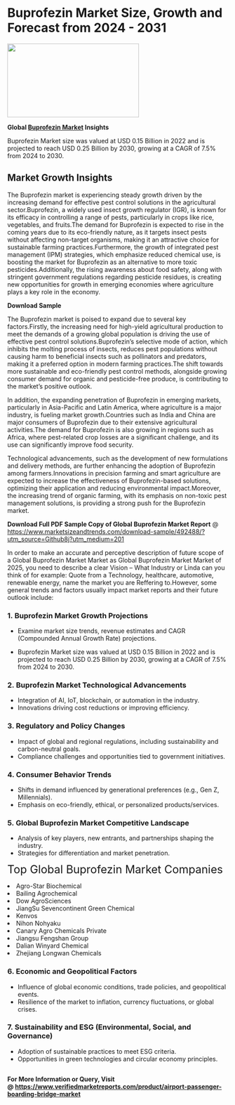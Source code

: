<H1>Buprofezin Market Size, Growth and Forecast from 2024 - 2031</H1><img class="aligncenter size-medium wp-image-584254" src="https://thirdeyenews.in/wp-content/uploads/2024/09/Global-Market-Research-300x168.jpeg" alt="" width="300" height="168" /><p><strong>Global&nbsp;<a href="https://www.marketsizeandtrends.com/download-sample/492488/?utm_source=Github8j?utm_medium=201">Buprofezin Market</a> Insights</strong></p><p>Buprofezin Market size was valued at USD 0.15 Billion in 2022 and is projected to reach USD 0.25 Billion by 2030, growing at a CAGR of 7.5% from 2024 to 2030.</p><p><h2>Market Growth Insights</h2> <p>The Buprofezin market is experiencing steady growth driven by the increasing demand for effective pest control solutions in the agricultural sector.Buprofezin, a widely used insect growth regulator (IGR), is known for its efficacy in controlling a range of pests, particularly in crops like rice, vegetables, and fruits.The demand for Buprofezin is expected to rise in the coming years due to its eco-friendly nature, as it targets insect pests without affecting non-target organisms, making it an attractive choice for sustainable farming practices.Furthermore, the growth of integrated pest management (IPM) strategies, which emphasize reduced chemical use, is boosting the market for Buprofezin as an alternative to more toxic pesticides.Additionally, the rising awareness about food safety, along with stringent government regulations regarding pesticide residues, is creating new opportunities for growth in emerging economies where agriculture plays a key role in the economy.</p> <p><strong>Download Sample</strong></p> <p>The Buprofezin market is poised to expand due to several key factors.Firstly, the increasing need for high-yield agricultural production to meet the demands of a growing global population is driving the use of effective pest control solutions.Buprofezin’s selective mode of action, which inhibits the molting process of insects, reduces pest populations without causing harm to beneficial insects such as pollinators and predators, making it a preferred option in modern farming practices.The shift towards more sustainable and eco-friendly pest control methods, alongside growing consumer demand for organic and pesticide-free produce, is contributing to the market’s positive outlook.</p> <p>In addition, the expanding penetration of Buprofezin in emerging markets, particularly in Asia-Pacific and Latin America, where agriculture is a major industry, is fueling market growth.Countries such as India and China are major consumers of Buprofezin due to their extensive agricultural activities.The demand for Buprofezin is also growing in regions such as Africa, where pest-related crop losses are a significant challenge, and its use can significantly improve food security.</p> <p>Technological advancements, such as the development of new formulations and delivery methods, are further enhancing the adoption of Buprofezin among farmers.Innovations in precision farming and smart agriculture are expected to increase the effectiveness of Buprofezin-based solutions, optimizing their application and reducing environmental impact.Moreover, the increasing trend of organic farming, with its emphasis on non-toxic pest management solutions, is providing a strong push for the Buprofezin market.</p> <p><span class=""><strong>Download Full PDF Sample Copy of Global Buprofezin Market Report</strong> @ <a href="https://www.marketsizeandtrends.com/download-sample/492488/?utm_source=Github8j?utm_medium=201" target="_blank">https://www.marketsizeandtrends.com/download-sample/492488/?utm_source=Github8j?utm_medium=201</a></span></p><p>In order to make an accurate and perceptive description of future scope of a Global&nbsp;Buprofezin Market Market as Global&nbsp;Buprofezin Market Market of 2025, you need to describe a clear Vision &ndash; What Industry or Linda can you think of for example: Quote from a Technology, healthcare, automotive, renewable energy, name the market you are Reffering to.However, some general trends and factors usually impact market reports and their future outlook include:</p><h3>1.&nbsp;<strong>Buprofezin Market Growth Projections</strong></h3><ul><li>Examine market size trends, revenue estimates and CAGR (Compounded Annual Growth Rate) projections.</li><li><p>Buprofezin Market size was valued at USD 0.15 Billion in 2022 and is projected to reach USD 0.25 Billion by 2030, growing at a CAGR of 7.5% from 2024 to 2030.</p></li></ul><h3>2.&nbsp;<strong>Buprofezin Market Technological Advancements</strong></h3><ul><li>Integration of AI, IoT, blockchain, or automation in the industry.</li><li>Innovations driving cost reductions or improving efficiency.</li></ul><h3>3.&nbsp;<strong>Regulatory and Policy Changes</strong></h3><ul><li>Impact of global and regional regulations, including sustainability and carbon-neutral goals.</li><li>Compliance challenges and opportunities tied to government initiatives.</li></ul><h3>4.&nbsp;<strong>Consumer Behavior Trends</strong></h3><ul><li>Shifts in demand influenced by generational preferences (e.g., Gen Z, Millennials).</li><li>Emphasis on eco-friendly, ethical, or personalized products/services.</li></ul><h3>5.&nbsp;<strong>Global Buprofezin Market Competitive Landscape</strong></h3><ul><li>Analysis of key players, new entrants, and partnerships shaping the industry.</li><li>Strategies for differentiation and market penetration.</li></ul><p data-pm-slice="1 1 []"><span style="color: inherit; font-family: inherit; font-size: 25px;">Top Global Buprofezin Market Companies</span></p><div class="" data-test-id=""><p><li>Agro-Star Biochemical</li><li> Bailing Agrochemical</li><li> Dow AgroSciences</li><li> JiangSu Sevencontinent Green Chemical</li><li> Kenvos</li><li> Nihon Nohyaku</li><li> Canary Agro Chemicals Private</li><li> Jiangsu Fengshan Group</li><li> Dalian Winyard Chemical</li><li> Zhejiang Longwan Chemicals</li></p></div><h3>6.&nbsp;<strong>Economic and Geopolitical Factors</strong></h3><ul><li>Influence of global economic conditions, trade policies, and geopolitical events.</li><li>Resilience of the market to inflation, currency fluctuations, or global crises.</li></ul><h3>7.&nbsp;<strong>Sustainability and ESG (Environmental, Social, and Governance)</strong></h3><ul><li>Adoption of sustainable practices to meet ESG criteria.</li><li>Opportunities in green technologies and circular economy principles.</li></ul><h2><strong style="font-size: 14px;">For More Information or Query, Visit @&nbsp;</strong><a style="background-color: #ffffff; font-size: 14px;" href="https://www.marketsizeandtrends.com/report/buprofezin-market/" target="_blank">https://www.verifiedmarketreports.com/product/airport-passenger-boarding-bridge-market</a></h2>